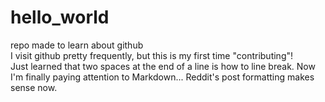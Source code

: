 # hello_world
repo made to learn about github  
I visit github pretty frequently, but this is my first time "contributing"!  
Just learned that two spaces at the end of a line is how to line break. Now I'm finally paying attention to Markdown... Reddit's post formatting makes sense now.
